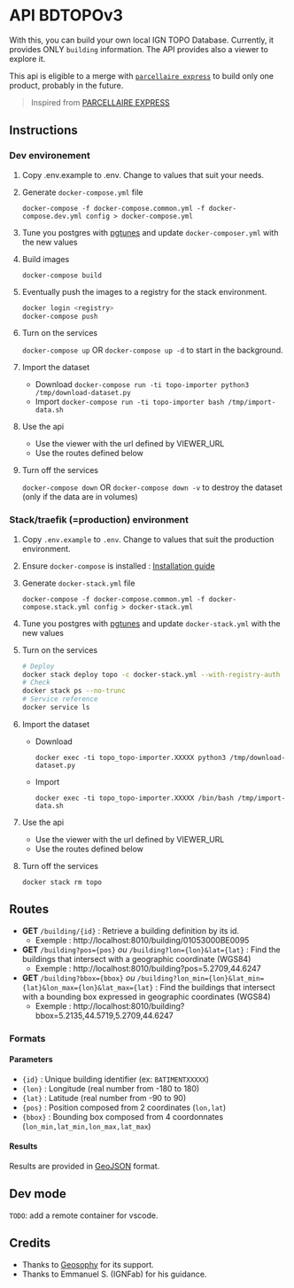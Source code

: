 # API BDTOPOv3 

With this, you can build your own local IGN TOPO Database. Currently, it provides ONLY `building` information.
The API provides also a viewer to explore it. 

This api is eligible to a merge with [`parcellaire express`](https://github.com/esgn/api-parcellaire-express) to build only one product, probably in the future. 

> Inspired from [PARCELLAIRE EXPRESS](https://github.com/esgn/api-parcellaire-express)

## Instructions

### Dev environement

1. Copy .env.example to .env. Change to values that suit your needs.
2. Generate `docker-compose.yml` file

    `docker-compose -f docker-compose.common.yml -f docker-compose.dev.yml config > docker-compose.yml`

3. Tune you postgres with [pgtunes](https://pgtune.leopard.in.ua/#/) and update `docker-composer.yml` with the new values

4. Build images

    `docker-compose build`

5. Eventually push the images to a registry for the stack environment.

    ```bash
    docker login <registry>
    docker-compose push
    ```

6. Turn on the services

    `docker-compose up` OR `docker-compose up -d` to start in the background.

7. Import the dataset
    * Download
        `docker-compose run -ti topo-importer python3 /tmp/download-dataset.py`
    * Import
        `docker-compose run -ti topo-importer bash /tmp/import-data.sh`

8. Use the api
    * Use the viewer with the url defined by VIEWER_URL
    * Use the routes defined below

9.  Turn off the services

    `docker-compose down`
    OR
    `docker-compose down -v` to destroy the dataset (only if the data are in volumes)

### Stack/traefik (=production) environment

1. Copy `.env.example` to `.env`. Change to values that suit the production environment.
2. Ensure `docker-compose` is installed : [Installation guide](https://docs.docker.com/compose/install/)
3. Generate `docker-stack.yml` file

    `docker-compose -f docker-compose.common.yml -f docker-compose.stack.yml config > docker-stack.yml`

4. Tune you postgres with [pgtunes](https://pgtune.leopard.in.ua/#/) and update `docker-stack.yml` with the new values

5. Turn on the services

    ```bash
    # Deploy
    docker stack deploy topo -c docker-stack.yml --with-registry-auth
    # Check 
    docker stack ps --no-trunc
    # Service reference 
    docker service ls
    ```    

6. Import the dataset
    * Download
  
      `docker exec -ti topo_topo-importer.XXXXX python3 /tmp/download-dataset.py`

    * Import

      `docker exec -ti topo_topo-importer.XXXXX /bin/bash /tmp/import-data.sh`


7. Use the api
    * Use the viewer with the url defined by VIEWER_URL
    * Use the routes defined below

8.  Turn off the services

    `docker stack rm topo`


## Routes

* **GET** `/building/{id}` : Retrieve a building definition by its id.
  * Exemple : http://localhost:8010/building/01053000BE0095
* **GET** `/building?pos={pos}` *ou* `/building?lon={lon}&lat={lat}` : Find the buildings that intersect with a geographic coordinate (WGS84)
  * Exemple : http://localhost:8010/building?pos=5.2709,44.6247
* **GET** `/building?bbox={bbox}` *ou* `/building?lon_min={lon}&lat_min={lat}&lon_max={lon}&lat_max={lat}` : Find the buildings that intersect with a bounding box expressed in geographic coordinates (WGS84)
  * Exemple : http://localhost:8010/building?bbox=5.2135,44.5719,5.2709,44.6247

### Formats

#### Parameters

* `{id}` : Unique building identifier (ex: `BATIMENTXXXXX`)
* `{lon}` : Longitude (real number from -180 to 180)
* `{lat}` : Latitude (real number from -90 to 90)
* `{pos}` : Position composed from 2 coordinates (`lon,lat`)
* `{bbox}` : Bounding box composed from 4 coordonnates (`lon_min,lat_min,lon_max,lat_max`)

#### Results

Results are provided in [GeoJSON](https://geojson.org/) format.

## Dev mode 

`TODO`: add a remote container for vscode.

## Credits
- Thanks to [Geosophy](https://www.geosophy.io) for its support.
- Thanks to Emmanuel S. (IGNFab) for his guidance.